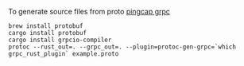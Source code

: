To generate source files from proto [pingcap grpc](https://github.com/pingcap/grpc-rs)


    brew install protobuf
    cargo install protobuf
    cargo install grpcio-compiler
    protoc --rust_out=. --grpc_out=. --plugin=protoc-gen-grpc=`which grpc_rust_plugin` example.proto
    

    